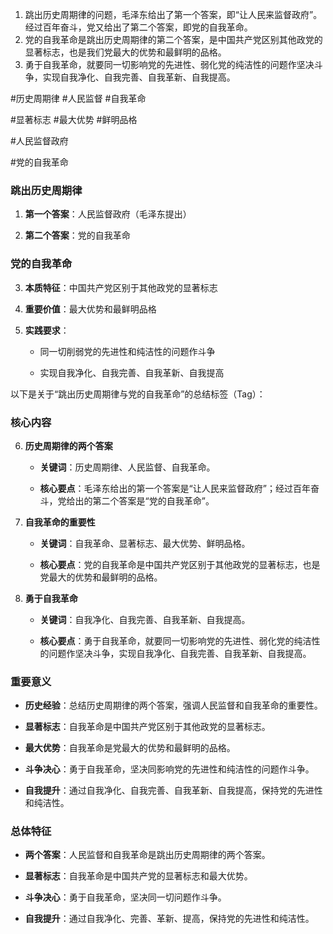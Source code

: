 1. 跳出历史周期律的问题，毛泽东给出了第一个答案，即“让人民来监督政府”。经过百年奋斗，党又给出了第二个答案，即党的自我革命。
2. 党的自我革命是跳出历史周期律的第二个答案，是中国共产党区别其他政党的显著标志，也是我们党最大的优势和最鲜明的品格。
3. 勇于自我革命，就要同一切影响党的先进性、弱化党的纯洁性的问题作坚决斗争，实现自我净化、自我完善、自我革新、自我提高。 



 #历史周期律 #人民监督 #自我革命

 #显著标志 #最大优势 #鲜明品格


 #人民监督政府

 #党的自我革命



### 跳出历史周期律

1. **第一个答案**：人民监督政府（毛泽东提出）
    
2. **第二个答案**：党的自我革命
    

### 党的自我革命

3. **本质特征**：中国共产党区别于其他政党的显著标志
    
4. **重要价值**：最大优势和最鲜明品格
    
5. **实践要求**：
    
    - 同一切削弱党的先进性和纯洁性的问题作斗争
        
    - 实现自我净化、自我完善、自我革新、自我提高




以下是关于“跳出历史周期律与党的自我革命”的总结标签（Tag）：

### 核心内容

6. **历史周期律的两个答案**
    
    - **关键词**：历史周期律、人民监督、自我革命。
        
    - **核心要点**：毛泽东给出的第一个答案是“让人民来监督政府”；经过百年奋斗，党给出的第二个答案是“党的自我革命”。
        
7. **自我革命的重要性**
    
    - **关键词**：自我革命、显著标志、最大优势、鲜明品格。
        
    - **核心要点**：党的自我革命是中国共产党区别于其他政党的显著标志，也是党最大的优势和最鲜明的品格。
        
8. **勇于自我革命**
    
    - **关键词**：自我净化、自我完善、自我革新、自我提高。
        
    - **核心要点**：勇于自我革命，就要同一切影响党的先进性、弱化党的纯洁性的问题作坚决斗争，实现自我净化、自我完善、自我革新、自我提高。
        

### 重要意义

- **历史经验**：总结历史周期律的两个答案，强调人民监督和自我革命的重要性。
    
- **显著标志**：自我革命是中国共产党区别于其他政党的显著标志。
    
- **最大优势**：自我革命是党最大的优势和最鲜明的品格。
    
- **斗争决心**：勇于自我革命，坚决同影响党的先进性和纯洁性的问题作斗争。
    
- **自我提升**：通过自我净化、自我完善、自我革新、自我提高，保持党的先进性和纯洁性。
    

### 总体特征

- **两个答案**：人民监督和自我革命是跳出历史周期律的两个答案。
    
- **显著标志**：自我革命是中国共产党的显著标志和最大优势。
    
- **斗争决心**：勇于自我革命，坚决同一切问题作斗争。
    
- **自我提升**：通过自我净化、完善、革新、提高，保持党的先进性和纯洁性。








